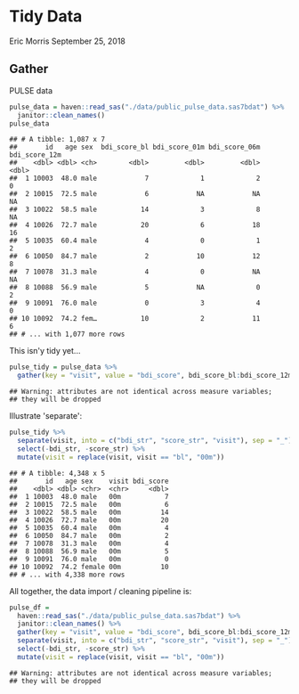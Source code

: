 Tidy Data
================
Eric Morris
September 25, 2018

Gather
------

PULSE data

``` r
pulse_data = haven::read_sas("./data/public_pulse_data.sas7bdat") %>%
  janitor::clean_names()
pulse_data
```

    ## # A tibble: 1,087 x 7
    ##       id   age sex  bdi_score_bl bdi_score_01m bdi_score_06m bdi_score_12m
    ##    <dbl> <dbl> <ch>        <dbl>         <dbl>         <dbl>         <dbl>
    ##  1 10003  48.0 male            7             1             2             0
    ##  2 10015  72.5 male            6            NA            NA            NA
    ##  3 10022  58.5 male           14             3             8            NA
    ##  4 10026  72.7 male           20             6            18            16
    ##  5 10035  60.4 male            4             0             1             2
    ##  6 10050  84.7 male            2            10            12             8
    ##  7 10078  31.3 male            4             0            NA            NA
    ##  8 10088  56.9 male            5            NA             0             2
    ##  9 10091  76.0 male            0             3             4             0
    ## 10 10092  74.2 fem…           10             2            11             6
    ## # ... with 1,077 more rows

This isn'y tidy yet...

``` r
pulse_tidy = pulse_data %>% 
  gather(key = "visit", value = "bdi_score", bdi_score_bl:bdi_score_12m)
```

    ## Warning: attributes are not identical across measure variables;
    ## they will be dropped

Illustrate 'separate':

``` r
pulse_tidy %>% 
  separate(visit, into = c("bdi_str", "score_str", "visit"), sep = "_") %>% 
  select(-bdi_str, -score_str) %>% 
  mutate(visit = replace(visit, visit == "bl", "00m"))
```

    ## # A tibble: 4,348 x 5
    ##       id   age sex    visit bdi_score
    ##    <dbl> <dbl> <chr>  <chr>     <dbl>
    ##  1 10003  48.0 male   00m           7
    ##  2 10015  72.5 male   00m           6
    ##  3 10022  58.5 male   00m          14
    ##  4 10026  72.7 male   00m          20
    ##  5 10035  60.4 male   00m           4
    ##  6 10050  84.7 male   00m           2
    ##  7 10078  31.3 male   00m           4
    ##  8 10088  56.9 male   00m           5
    ##  9 10091  76.0 male   00m           0
    ## 10 10092  74.2 female 00m          10
    ## # ... with 4,338 more rows

All together, the data import / cleaning pipeline is:

``` r
pulse_df = 
  haven::read_sas("./data/public_pulse_data.sas7bdat") %>%
  janitor::clean_names() %>% 
  gather(key = "visit", value = "bdi_score", bdi_score_bl:bdi_score_12m) %>% 
  separate(visit, into = c("bdi_str", "score_str", "visit"), sep = "_") %>% 
  select(-bdi_str, -score_str) %>% 
  mutate(visit = replace(visit, visit == "bl", "00m"))
```

    ## Warning: attributes are not identical across measure variables;
    ## they will be dropped
